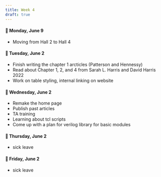 ```yaml
---
title: Week 4
draft: true
---
```

#### 📅 Monday, June 9
- Moving from Hall 2 to Hall 4
#### 📅 Tuesday, June 2
- Finish writing the chapter 1 arcticles (Patterson and Hennessy)
- Read about Chapter 1, 2, and 4 from Sarah L. Harris and David Harris 2022
- Work on table styling, internal linking on website
#### 📅 Wednesday, June 2
- Remake the home page
- Publish past articles
- TA training
- Learning about tcl scripts
- Come up with a plan for verilog library for basic modules
#### 📅 Thursday, June 2
- sick leave
#### 📅 Friday, June 2
- sick leave